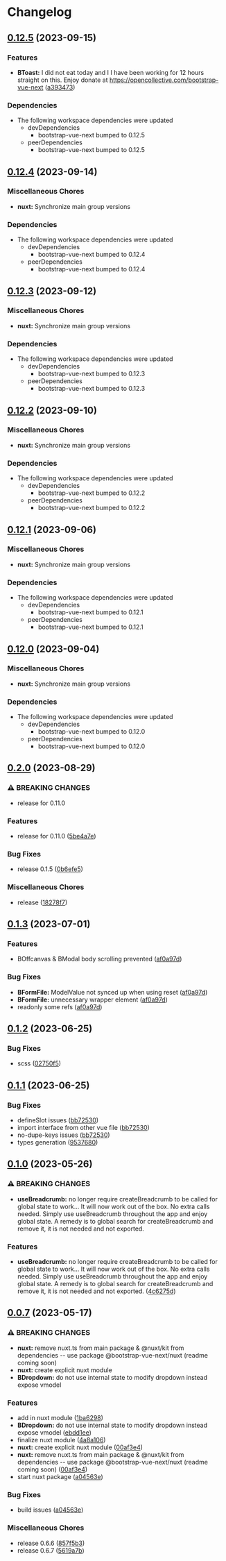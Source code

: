 # Changelog

## [0.12.5](https://github.com/bootstrap-vue-next/bootstrap-vue-next/compare/nuxt-v0.12.4...nuxt-v0.12.5) (2023-09-15)


### Features

* **BToast:** I did not eat today and I I have been working for 12 hours straight on this. Enjoy donate at https://opencollective.com/bootstrap-vue-next ([a393473](https://github.com/bootstrap-vue-next/bootstrap-vue-next/commit/a393473373337e29914d93ace838587e2d829a55))


### Dependencies

* The following workspace dependencies were updated
  * devDependencies
    * bootstrap-vue-next bumped to 0.12.5
  * peerDependencies
    * bootstrap-vue-next bumped to 0.12.5

## [0.12.4](https://github.com/bootstrap-vue-next/bootstrap-vue-next/compare/nuxt-v0.12.3...nuxt-v0.12.4) (2023-09-14)


### Miscellaneous Chores

* **nuxt:** Synchronize main group versions


### Dependencies

* The following workspace dependencies were updated
  * devDependencies
    * bootstrap-vue-next bumped to 0.12.4
  * peerDependencies
    * bootstrap-vue-next bumped to 0.12.4

## [0.12.3](https://github.com/bootstrap-vue-next/bootstrap-vue-next/compare/nuxt-v0.12.2...nuxt-v0.12.3) (2023-09-12)


### Miscellaneous Chores

* **nuxt:** Synchronize main group versions


### Dependencies

* The following workspace dependencies were updated
  * devDependencies
    * bootstrap-vue-next bumped to 0.12.3
  * peerDependencies
    * bootstrap-vue-next bumped to 0.12.3

## [0.12.2](https://github.com/bootstrap-vue-next/bootstrap-vue-next/compare/nuxt-v0.12.1...nuxt-v0.12.2) (2023-09-10)


### Miscellaneous Chores

* **nuxt:** Synchronize main group versions


### Dependencies

* The following workspace dependencies were updated
  * devDependencies
    * bootstrap-vue-next bumped to 0.12.2
  * peerDependencies
    * bootstrap-vue-next bumped to 0.12.2

## [0.12.1](https://github.com/bootstrap-vue-next/bootstrap-vue-next/compare/nuxt-v0.12.0...nuxt-v0.12.1) (2023-09-06)


### Miscellaneous Chores

* **nuxt:** Synchronize main group versions


### Dependencies

* The following workspace dependencies were updated
  * devDependencies
    * bootstrap-vue-next bumped to 0.12.1
  * peerDependencies
    * bootstrap-vue-next bumped to 0.12.1

## [0.12.0](https://github.com/bootstrap-vue-next/bootstrap-vue-next/compare/nuxt-v0.2.0...nuxt-v0.12.0) (2023-09-04)


### Miscellaneous Chores

* **nuxt:** Synchronize main group versions


### Dependencies

* The following workspace dependencies were updated
  * devDependencies
    * bootstrap-vue-next bumped to 0.12.0
  * peerDependencies
    * bootstrap-vue-next bumped to 0.12.0

## [0.2.0](https://github.com/bootstrap-vue-next/bootstrap-vue-next/compare/nuxt-v0.1.3...nuxt-v0.2.0) (2023-08-29)


### ⚠ BREAKING CHANGES

* release for 0.11.0

### Features

* release for 0.11.0 ([5be4a7e](https://github.com/bootstrap-vue-next/bootstrap-vue-next/commit/5be4a7e942f94212ae86c364678bcc65977db7a7))


### Bug Fixes

* release 0.1.5 ([0b6efe5](https://github.com/bootstrap-vue-next/bootstrap-vue-next/commit/0b6efe59a14bf460e5bfda8c02e605d26da8890f))


### Miscellaneous Chores

* release ([18278f7](https://github.com/bootstrap-vue-next/bootstrap-vue-next/commit/18278f7912f4142786204633d35c94c531dd6784))

## [0.1.3](https://github.com/bootstrap-vue-next/bootstrap-vue-next/compare/nuxt-v0.1.2...nuxt-v0.1.3) (2023-07-01)


### Features

* BOffcanvas & BModal body scrolling prevented ([af0a97d](https://github.com/bootstrap-vue-next/bootstrap-vue-next/commit/af0a97df8a2a4b44bd0364de6e262db5b1809d3d))


### Bug Fixes

* **BFormFile:** ModelValue not synced up when using reset ([af0a97d](https://github.com/bootstrap-vue-next/bootstrap-vue-next/commit/af0a97df8a2a4b44bd0364de6e262db5b1809d3d))
* **BFormFile:** unnecessary wrapper element ([af0a97d](https://github.com/bootstrap-vue-next/bootstrap-vue-next/commit/af0a97df8a2a4b44bd0364de6e262db5b1809d3d))
* readonly some refs ([af0a97d](https://github.com/bootstrap-vue-next/bootstrap-vue-next/commit/af0a97df8a2a4b44bd0364de6e262db5b1809d3d))

## [0.1.2](https://github.com/bootstrap-vue-next/bootstrap-vue-next/compare/nuxt-v0.1.1...nuxt-v0.1.2) (2023-06-25)


### Bug Fixes

* scss ([02750f5](https://github.com/bootstrap-vue-next/bootstrap-vue-next/commit/02750f5e5c2d93d3486a5cdaa363763a6a18c239))

## [0.1.1](https://github.com/bootstrap-vue-next/bootstrap-vue-next/compare/nuxt-v0.1.0...nuxt-v0.1.1) (2023-06-25)


### Bug Fixes

* defineSlot issues ([bb72530](https://github.com/bootstrap-vue-next/bootstrap-vue-next/commit/bb725308fe5805f3a78318613d538171a9d3ee29))
* import interface from other vue file ([bb72530](https://github.com/bootstrap-vue-next/bootstrap-vue-next/commit/bb725308fe5805f3a78318613d538171a9d3ee29))
* no-dupe-keys issues ([bb72530](https://github.com/bootstrap-vue-next/bootstrap-vue-next/commit/bb725308fe5805f3a78318613d538171a9d3ee29))
* types generation ([9537680](https://github.com/bootstrap-vue-next/bootstrap-vue-next/commit/953768011c1f49a560c878babcf400ef765b8190))

## [0.1.0](https://github.com/bootstrap-vue-next/bootstrap-vue-next/compare/nuxt-v0.0.7...nuxt-v0.1.0) (2023-05-26)


### ⚠ BREAKING CHANGES

* **useBreadcrumb:** no longer require createBreadcrumb to be called for global state to work... It will now work out of the box. No extra calls needed. Simply use useBreadcrumb throughout the app and enjoy global state. A remedy is to global search for createBreadcrumb and remove it, it is not needed and not exported.

### Features

* **useBreadcrumb:** no longer require createBreadcrumb to be called for global state to work... It will now work out of the box. No extra calls needed. Simply use useBreadcrumb throughout the app and enjoy global state. A remedy is to global search for createBreadcrumb and remove it, it is not needed and not exported. ([4c6275d](https://github.com/bootstrap-vue-next/bootstrap-vue-next/commit/4c6275df98907f50e3b348d9cdd50070f2d80e52))

## [0.0.7](https://github.com/bootstrap-vue-next/bootstrap-vue-next/compare/nuxt-v0.0.6...nuxt-v0.0.7) (2023-05-17)


### ⚠ BREAKING CHANGES

* **nuxt:** remove nuxt.ts from main package & @nuxt/kit from dependencies -- use package @bootstrap-vue-next/nuxt (readme coming soon)
* **nuxt:** create explicit nuxt module
* **BDropdown:** do not use internal state to modify dropdown instead expose vmodel

### Features

* add in nuxt module ([1ba6298](https://github.com/bootstrap-vue-next/bootstrap-vue-next/commit/1ba62983649b0e55e2a8dd037b12daa07268de7c))
* **BDropdown:** do not use internal state to modify dropdown instead expose vmodel ([ebdd1ee](https://github.com/bootstrap-vue-next/bootstrap-vue-next/commit/ebdd1ee5c201d709463c2fbaf9d31a47b5a02fc1))
* finalize nuxt module ([4a8a106](https://github.com/bootstrap-vue-next/bootstrap-vue-next/commit/4a8a1060735f8f2b4fbff37c77570fa2858f3c2f))
* **nuxt:** create explicit nuxt module ([00af3e4](https://github.com/bootstrap-vue-next/bootstrap-vue-next/commit/00af3e4713eea2d8098eeb2083915a9868d2231d))
* **nuxt:** remove nuxt.ts from main package & @nuxt/kit from dependencies -- use package @bootstrap-vue-next/nuxt (readme coming soon) ([00af3e4](https://github.com/bootstrap-vue-next/bootstrap-vue-next/commit/00af3e4713eea2d8098eeb2083915a9868d2231d))
* start nuxt package ([a04563e](https://github.com/bootstrap-vue-next/bootstrap-vue-next/commit/a04563ee704a017184f1de6c792f789a7c725677))


### Bug Fixes

* build issues ([a04563e](https://github.com/bootstrap-vue-next/bootstrap-vue-next/commit/a04563ee704a017184f1de6c792f789a7c725677))


### Miscellaneous Chores

* release 0.6.6 ([857f5b3](https://github.com/bootstrap-vue-next/bootstrap-vue-next/commit/857f5b329aac31601f380843ea69a6a0df267378))
* release 0.6.7 ([5619a7b](https://github.com/bootstrap-vue-next/bootstrap-vue-next/commit/5619a7b087b691264aae579ebe603d4e74922afc))
